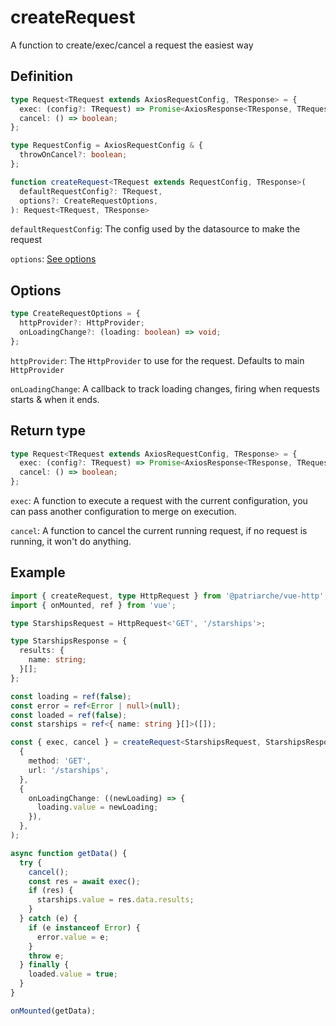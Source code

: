 # createRequest

A function to create/exec/cancel a request the easiest way

## Definition
```typescript
type Request<TRequest extends AxiosRequestConfig, TResponse> = {
  exec: (config?: TRequest) => Promise<AxiosResponse<TResponse, TRequest['data']> | null>;
  cancel: () => boolean;
};

type RequestConfig = AxiosRequestConfig & {
  throwOnCancel?: boolean;
};

function createRequest<TRequest extends RequestConfig, TResponse>(
  defaultRequestConfig?: TRequest,
  options?: CreateRequestOptions,
): Request<TRequest, TResponse>
```

`defaultRequestConfig`: The config used by the datasource to make the request

`options`: [See options](#Options)

## Options

```typescript
type CreateRequestOptions = {
  httpProvider?: HttpProvider;
  onLoadingChange?: (loading: boolean) => void;
};
```
`httpProvider`: The `HttpProvider` to use for the request. Defaults to main `HttpProvider`

`onLoadingChange`: A callback to track loading changes, firing when requests starts & when it ends.

## Return type
```typescript
type Request<TRequest extends AxiosRequestConfig, TResponse> = {
  exec: (config?: TRequest) => Promise<AxiosResponse<TResponse, TRequest['data']> | null>;
  cancel: () => boolean;
};
```
`exec`: A function to execute a request with the current configuration, you can pass another configuration to merge on execution.

`cancel`: A function to cancel the current running request, if no request is running, it won't do anything.

## Example
```typescript
import { createRequest, type HttpRequest } from '@patriarche/vue-http';
import { onMounted, ref } from 'vue';

type StarshipsRequest = HttpRequest<'GET', '/starships'>;

type StarshipsResponse = {
  results: {
    name: string;
  }[];
};

const loading = ref(false);
const error = ref<Error | null>(null);
const loaded = ref(false);
const starships = ref<{ name: string }[]>([]);

const { exec, cancel } = createRequest<StarshipsRequest, StarshipsResponse>(
  {
    method: 'GET',
    url: '/starships',
  },
  {
    onLoadingChange: ((newLoading) => {
      loading.value = newLoading;
    }),
  },
);

async function getData() {
  try {
    cancel();
    const res = await exec();
    if (res) {
      starships.value = res.data.results;
    }
  } catch (e) {
    if (e instanceof Error) {
      error.value = e;
    }
    throw e;
  } finally {
    loaded.value = true;
  }
}

onMounted(getData);
```